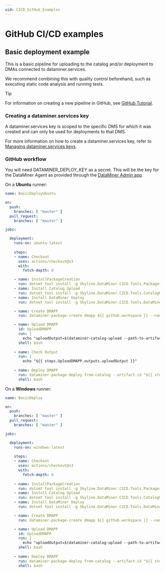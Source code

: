 ```yaml
---
uid: CICD_GitHub_Examples
---
```


# GitHub CI/CD examples

## Basic deployment example

This is a basic pipeline for uploading to the catalog and/or deployment to DMAs connected to dataminer.services.

We recommend combining this with quality control beforehand, such as executing static code analysis and running tests.

> [!TIP]
> For information on creating a new pipeline in GitHub, see [GitHub Tutorial](https://docs.github.com/en/actions/quickstart).

### Creating a dataminer.services key

A dataminer.services key is scoped to the specific DMS for which it was created and can only be used for deployments to that DMS.

For more information on how to create a dataminer.services key, refer to [Managing dataminer.services keys](xref:Managing_DCP_keys).

### GitHub workflow

You will need DATAMINER_DEPLOY_KEY as a secret. This will be the key for the DataMiner Agent as provided through the [DataMiner Admin app](xref:CloudAdminApp).

On a **Ubuntu** runner:

```yml
name: BasicDeployUbuntu

on:
  push:
    branches: [ "master" ]
  pull_request:
    branches: [ "master" ]

jobs:

  deployment:
    runs-on: ubuntu-latest 
    
    steps:
    - name: Checkout
      uses: actions/checkout@v3
      with:
        fetch-depth: 0

    - name: InstallPackageCreation
      run: dotnet tool install -g Skyline.DataMiner.CICD.Tools.Packager
    - name: Install Catalog Upload
      run: dotnet tool install -g Skyline.DataMiner.CICD.Tools.CatalogUpload
    - name: Install DataMiner Deploy
      run: dotnet tool install -g Skyline.DataMiner.CICD.Tools.DataMinerDeploy

    - name: Create DMAPP
      run: dataminer-package-create dmapp ${{ github.workspace }} --name HelloFromGithubUbuntu --output ${{ github.workspace }} --type automation

    - name: Upload DMAPP
      id: UploadDMAPP
      run: |
        echo "uploadOutput=$(dataminer-catalog-upload --path-to-artifact "${{ github.workspace }}/HelloFromGithubUbuntu.dmapp" --dm-catalog-token ${{ secrets.DATAMINER_DEPLOY_KEY }})" >> $GITHUB_OUTPUT
      shell: bash
      
    - name: Check Output
      run: |
        echo "${{ steps.UploadDMAPP.outputs.uploadOutput }}"
        
    - name: Deploy DMAPP
      run: dataminer-package-deploy from-catalog --artifact-id "${{ steps.UploadDMAPP.outputs.uploadOutput }}" --dm-catalog-token "${{ secrets.DATAMINER_DEPLOY_KEY }}"
      shell: bash
```

On a **Windows** runner:

```yml
name: BasicDeploy

on:
  push:
    branches: [ "master" ]
  pull_request:
    branches: [ "master" ]

jobs:

  deployment:
    runs-on: windows-latest 
    
    steps:
    - name: Checkout
      uses: actions/checkout@v3
      with:
        fetch-depth: 0
        
    - name: InstallPackageCreation
      run: dotnet tool install -g Skyline.DataMiner.CICD.Tools.Packager
    - name: Install Catalog Upload
      run: dotnet tool install -g Skyline.DataMiner.CICD.Tools.CatalogUpload
    - name: Install DataMiner Deploy
      run: dotnet tool install -g Skyline.DataMiner.CICD.Tools.DataMinerDeploy

    - name: Create DMAPP
      run: dataminer-package-create dmapp ${{ github.workspace }} --name HelloFromGithubWindows --output ${{ github.workspace }} --type automation

    - name: Upload DMAPP
      id: UploadDMAPP
      run: |
        echo "uploadOutput=$(dataminer-catalog-upload --path-to-artifact "${{ github.workspace }}\HelloFromGithubWindows.dmapp" --dm-catalog-token ${{ secrets.DATAMINER_DEPLOY_KEY }})" >> $GITHUB_OUTPUT
      shell: bash
        
    - name: Deploy DMAPP
      run: dataminer-package-deploy from-catalog --artifact-id "${{ steps.UploadDMAPP.outputs.uploadOutput }}" --dm-catalog-token "${{ secrets.DATAMINER_DEPLOY_KEY }}"
      shell: bash
```
